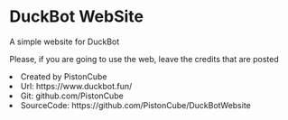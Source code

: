 # DuckBot WebSite
A simple website for DuckBot

Please, if you are going to use the web, leave the credits that are posted

 <li>Created by PistonCube</li>
 <li>Url: https://www.duckbot.fun/</li>
 <li>Git: github.com/PistonCube</li>
 <li>SourceCode: https://github.com/PistonCube/DuckBotWebsite</li>
